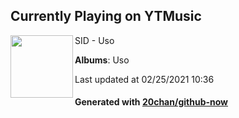 ## Currently Playing on YTMusic

[<img align="left" width="100" src="https://lh3.googleusercontent.com/IZhojbtP1RK6ld6ZjTKCyO2e8PvloOgum1JFU7PuGh45Yj_WsHJW4TlifAtD3CDuMxqUaJkaFYonHbBQuQ">](https://music.youtube.com/watch?v=VfyL3mKV23Q)

SID - Uso

**Albums**: Uso

Last updated at 02/25/2021 10:36

#### Generated with [20chan/github-now](https://github.com/20chan/github-now)


<!--
**20chan/20chan** is a ✨ _special_ ✨ repository because its `README.md` (this file) appears on your GitHub profile.

Here are some ideas to get you started:

- 🔭 I’m currently working on ...
- 🌱 I’m currently learning ...
- 👯 I’m looking to collaborate on ...
- 🤔 I’m looking for help with ...
- 💬 Ask me about ...
- 📫 How to reach me: ...
- 😄 Pronouns: ...
- ⚡ Fun fact: ...
-->

